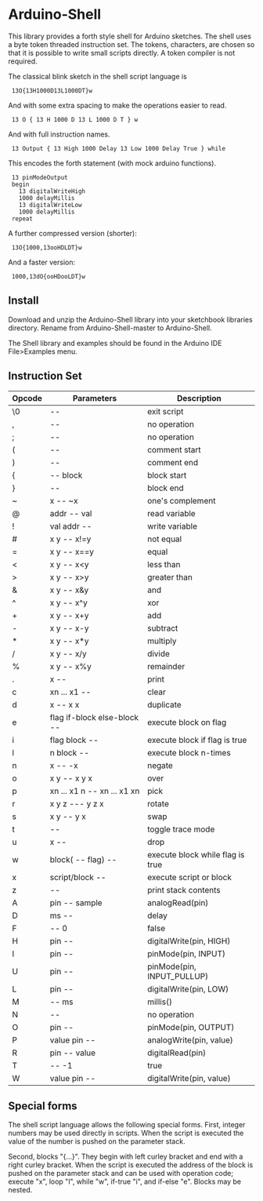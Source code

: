 # Arduino-Shell

This library provides a forth style shell for Arduino
sketches. The shell uses a byte token threaded instruction set. The
tokens, characters, are chosen so that it is possible to write small
scripts directly. A token compiler is not required.

The classical blink sketch in the shell script language is
````
 13O{13H1000D13L1000DT}w
````
And with some extra spacing to make the operations easier to read.
````
 13 O { 13 H 1000 D 13 L 1000 D T } w
````
And with full instruction names.
````
 13 Output { 13 High 1000 Delay 13 Low 1000 Delay True } while
````
This encodes the forth statement (with mock arduino functions).
````
 13 pinModeOutput
 begin
   13 digitalWriteHigh
   1000 delayMillis
   13 digitalWriteLow
   1000 delayMillis
 repeat
````
A further compressed version (shorter):
````
 13O{1000,13ooHDLDT}w
````
And a faster version:
````
 1000,13dO{ooHDooLDT}w
````

## Install

Download and unzip the Arduino-Shell library into your sketchbook
libraries directory. Rename from Arduino-Shell-master to Arduino-Shell.

The Shell library and examples should be found in the Arduino IDE
File>Examples menu.

## Instruction Set

Opcode | Parameters | Description
--------|------------|------------
\0 | -- | exit script
, | -- | no operation
; | -- | no operation
( | -- | comment start
) | -- | comment end
{ | -- block | block start
} | -- | block end
~ | x -- ~x | one's complement
@ | addr -- val | read variable
! | val addr -- | write variable
# | x y -- x!=y | not equal
= | x y -- x==y | equal
< | x y -- x<y | less than
> | x y -- x>y | greater than
& | x y -- x&y | and
^ | x y -- x^y | xor
+ | x y -- x+y | add
- | x y -- x-y | subtract
* | x y -- x*y | multiply
/ | x y -- x/y | divide
% | x y -- x%y | remainder
. | x -- | print
c | xn ... x1 -- | clear
d | x -- x x | duplicate
e | flag if-block else-block -- | execute block on flag
i | flag block -- | execute block if flag is true
l | n block -- | execute block n-times
n | x -- -x | negate
o | x y -- x y x | over
p | xn ... x1 n -- xn ... x1 xn | pick
r | x y z --- y z x | rotate
s | x y -- y x | swap
t | -- | toggle trace mode
u | x -- | drop
w | block( -- flag) -- | execute block while flag is true
x | script/block -- | execute script or block
z | -- | print stack contents
A | pin -- sample | analogRead(pin)
D | ms -- | delay
F | -- 0 | false
H | pin -- | digitalWrite(pin, HIGH)
I | pin -- | pinMode(pin, INPUT)
U | pin -- | pinMode(pin, INPUT_PULLUP)
L | pin -- | digitalWrite(pin, LOW)
M | -- ms | millis()
N | -- | no operation
O | pin -- | pinMode(pin, OUTPUT)
P | value pin -- | analogWrite(pin, value)
R | pin --  value | digitalRead(pin)
T | -- -1 | true
W | value pin -- | digitalWrite(pin, value)

## Special forms

The shell script language allows the following special forms. First,
integer numbers may be used directly in scripts. When the script is
executed the value of the number is pushed on the parameter stack.

Second, blocks "{...}". They begin with left curley bracket and end
with a right curley bracket. When the script is executed the address
of the block is pushed on the parameter stack and can be used with
operation code; execute "x", loop "l", while "w", if-true "i", and
if-else "e". Blocks may be nested.
